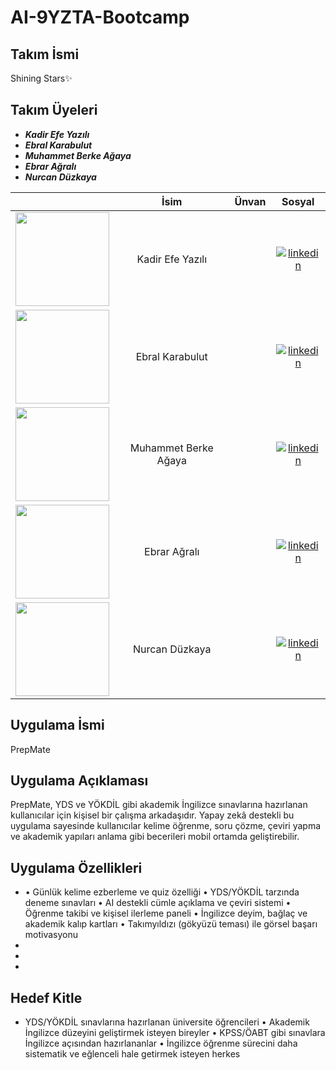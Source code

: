 # AI-9YZTA-Bootcamp

## Takım İsmi
Shining Stars✨
## Takım Üyeleri
- ***Kadir Efe Yazılı*** 
- ***Ebral Karabulut*** 
- ***Muhammet Berke Ağaya***
- ***Ebrar Ağralı*** 
- ***Nurcan Düzkaya***

|                                                    | İsim                  | Ünvan | Sosyal                                           |
|:-------------------------------------------------:|:---------------------:|:-----:|:------------------------------------------------:|
| <img src="https://avatars.githubusercontent.com/u/152311530?v=4" width="150"/>  | Kadir Efe Yazılı      |       | [![linkedin](https://github.com/user-attachments/assets/3baa645a-33bc-4786-8327-cb0f92356f0a)](https://www.linkedin.com/in/kadirefeyazili/) |
| <img src="https://avatars.githubusercontent.com/u/208370395?v=4" width="150"/>  | Ebral Karabulut       |       | [![linkedin](https://github.com/user-attachments/assets/3baa645a-33bc-4786-8327-cb0f92356f0a)](https://www.linkedin.com/in/incila-kirbac/)    |
| <img src="https://avatars.githubusercontent.com/u/163898105?v=4" width="150"/>  | Muhammet Berke Ağaya  |       | [![linkedin](https://github.com/user-attachments/assets/3baa645a-33bc-4786-8327-cb0f92356f0a)](https://www.linkedin.com/in/muhammet-berke-a%C4%9Faya/)  |
| <img src="https://avatars.githubusercontent.com/u/157977459?v=4" width="150"/>  | Ebrar Ağralı          |       | [![linkedin](https://github.com/user-attachments/assets/3baa645a-33bc-4786-8327-cb0f92356f0a)](https://www.linkedin.com/)    |
| <img src="https://avatars.githubusercontent.com/u/147709490?v=4" width="150"/>  | Nurcan Düzkaya        |       | [![linkedin](https://github.com/user-attachments/assets/3baa645a-33bc-4786-8327-cb0f92356f0a)](https://tr.linkedin.com/in/nurcan-d%C3%BCzkaya)    |



## Uygulama İsmi
PrepMate


## Uygulama Açıklaması
PrepMate, YDS ve YÖKDİL gibi akademik İngilizce sınavlarına hazırlanan kullanıcılar için kişisel bir çalışma arkadaşıdır. Yapay zekâ destekli bu uygulama sayesinde kullanıcılar kelime öğrenme, soru çözme, çeviri yapma ve akademik yapıları anlama gibi becerileri mobil ortamda geliştirebilir.

## Uygulama Özellikleri
- 	•	Günlük kelime ezberleme ve quiz özelliği
	•	YDS/YÖKDİL tarzında deneme sınavları
	•	AI destekli cümle açıklama ve çeviri sistemi
	•	Öğrenme takibi ve kişisel ilerleme paneli
	•	İngilizce deyim, bağlaç ve akademik kalıp kartları
	•	Takımyıldızı (gökyüzü teması) ile görsel başarı motivasyonu
- 
- 
-

## Hedef Kitle
- YDS/YÖKDİL sınavlarına hazırlanan üniversite öğrencileri
	•	Akademik İngilizce düzeyini geliştirmek isteyen bireyler
	•	KPSS/ÖABT gibi sınavlara İngilizce açısından hazırlananlar
	•	İngilizce öğrenme sürecini daha sistematik ve eğlenceli hale getirmek isteyen herkes
